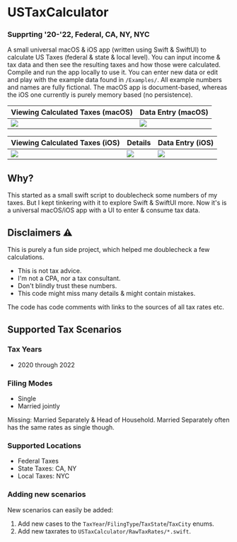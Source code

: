 # USTaxCalculator
### Supprting '20-'22, Federal, CA, NY, NYC

A small universal macOS & iOS app (written using Swift & SwiftUI) to calculate US Taxes (federal & state & local level).
You can input income & tax data and then see the resulting taxes and how those were calculated. Compile and run the app locally to use it. You can enter new data or edit and play with the example data found in `/Examples/`. All example numbers and names are fully fictional. The macOS app is document-based, whereas the iOS one currently is purely memory based (no persistence).

| Viewing Calculated Taxes (macOS) | Data Entry (macOS) |
| ------------- | ------------- |
| ![](https://user-images.githubusercontent.com/807039/169698179-24749e27-4ef1-42fb-a93c-6caf03e4677b.png) | ![](https://user-images.githubusercontent.com/807039/169698185-cd8c1c30-2d33-48a4-8d6d-155c829e1d1e.png) |

| Viewing Calculated Taxes (iOS) | Details | Data Entry (iOS) |
| ------------- | ------------- | ------------- |
| ![](https://user-images.githubusercontent.com/807039/169698222-98505e06-b57b-455f-9507-ce64bccc1962.png) | ![](https://user-images.githubusercontent.com/807039/169698223-aad7af63-bb75-401d-a620-8ba03c855020.png) | ![](https://user-images.githubusercontent.com/807039/169698225-29eae43c-69a1-4e88-be8a-5f8abc1e109b.png) |


## Why?

This started as a small swift script to doublecheck some numbers of my taxes. But I kept tinkering with it to explore Swift & SwiftUI more. Now it's is a universal macOS/iOS app with a UI to enter & consume tax data.

## Disclaimers ⚠️ 

This is purely a fun side project, which helped me doublecheck a few calculations.

- This is not tax advice.
- I'm not a CPA, nor a tax consultant.
- Don't blindly trust these numbers.
- This code might miss many details & might contain mistakes.

The code has code comments with links to the sources of all tax rates etc.

## Supported Tax Scenarios

### Tax Years

- 2020 through 2022

### Filing Modes

- Single
- Married jointly

Missing: Married Separately & Head of Household. Married Separately often has the same rates as single though.

### Supported Locations

- Federal Taxes
- State Taxes: CA, NY
- Local Taxes: NYC

### Adding new scenarios

New scenarios can easily be added:

1) Add new cases to the `TaxYear`/`FilingType`/`TaxState`/`TaxCity` enums.
2) Add new taxrates to `USTaxCalculator/RawTaxRates/*.swift`.
